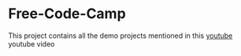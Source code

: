 # Free-Code-Camp

This project contains all the demo projects mentioned in this [youtube](https://youtu.be/3PHXvlpOkf40) youtube video

